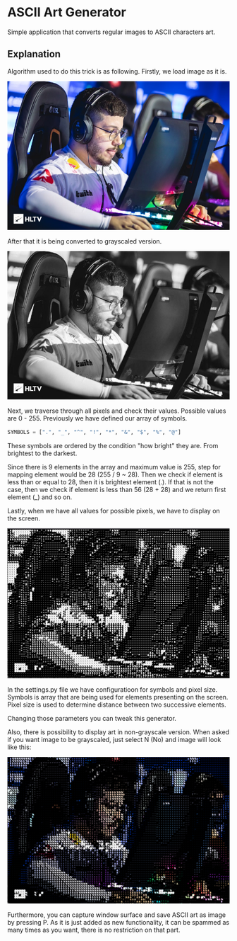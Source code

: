 # ASCII Art Generator

Simple application that converts regular images to ASCII characters art.

## Explanation

Algorithm used to do this trick is as following. Firstly, we load image as it is.

![Regular image](assets/images/kscerato.jpeg)

After that it is being converted to grayscaled version.

![Grayscale image](assets/images/kscerato_grayscale.jpeg)

Next, we traverse through all pixels and check their values.
Possible values are 0 - 255. Previously we have defined our array of symbols.

```python
SYMBOLS = [".", "_", "^", "!", "*", "&", "$", "%", "@"]
```

These symbols are ordered by the condition "how bright" they are. From brightest to the darkest.

Since there is 9 elements in the array and maximum value is 255, step for mapping element would be 28 (255 / 9 ~ 28). Then we check if element is less than or equal to 28, then it is brightest element (.). If that is not the case, then we check if element is less than 56 (28 + 28) and we return first element (\_) and so on.

Lastly, when we have all values for possible pixels, we have to display on the screen.

![Pixel image](assets/images/kscerato_ascii.png)

In the settings.py file we have configuratioon for symbols and pixel size. Symbols is array that are being used for elements presenting on the screen. Pixel size is used to determine distance between two successive elements.

Changing those parameters you can tweak this generator.

Also, there is possibility to display art in non-grayscale version. When asked if you want image to be grayscaled, just select N (No) and image will look like this:

![Colored image](assets/images/kscerato_colored.jpeg)

Furthermore, you can capture window surface and save ASCII art as image by pressing P. As it is just added as new functionality, it can be spammed as many times as you want, there is no restriction on that part.
